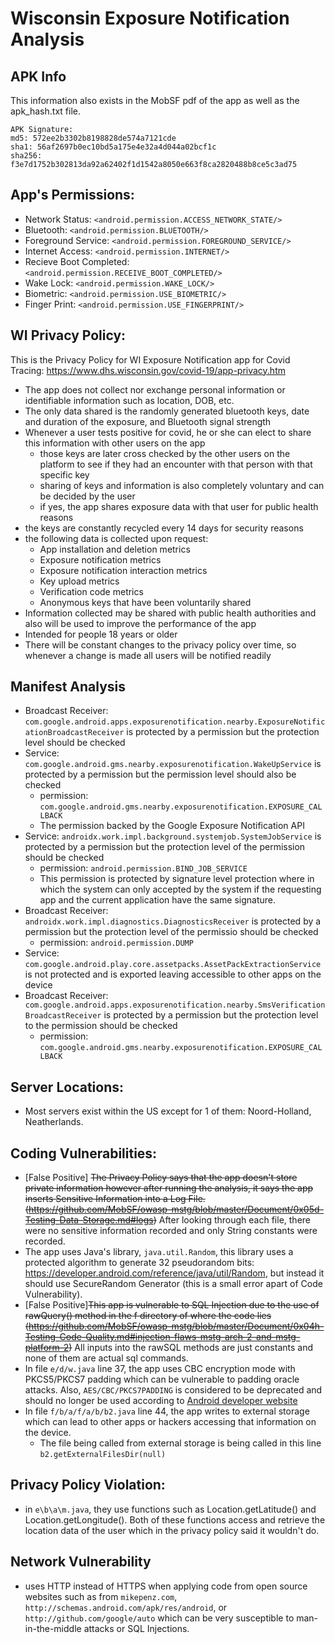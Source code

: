 # Wisconsin Exposure Notification Analysis

## APK Info

This information also exists in the MobSF pdf of the app as well as the apk_hash.txt file.
```
APK Signature:
md5: 572ee2b3302b8198828de574a7121cde
sha1: 56af2697b0ec10bd5a175e4e32a4d044a02bcf1c
sha256: f3e7d1752b302813da92a62402f1d1542a8050e663f8ca2820488b8ce5c3ad75

```

## App's Permissions:
- Network Status: ``<android.permission.ACCESS_NETWORK_STATE/>``
- Bluetooth: ``<android.permission.BLUETOOTH/>``
- Foreground Service: ``<android.permission.FOREGROUND_SERVICE/>``
- Internet Access: ``<android.permission.INTERNET/>``
- Recieve Boot Completed: ``<android.permission.RECEIVE_BOOT_COMPLETED/>``
- Wake Lock: ``<android.permission.WAKE_LOCK/>``
- Biometric: `<android.permission.USE_BIOMETRIC/>`
- Finger Print: `<android.permission.USE_FINGERPRINT/>`

## WI Privacy Policy:
This is the Privacy Policy for WI Exposure Notification app for Covid Tracing: https://www.dhs.wisconsin.gov/covid-19/app-privacy.htm

- The app does not collect nor exchange personal information or identifiable information such as location, DOB, etc.
- The only data shared is the randomly generated bluetooth keys, date and duration of the exposure, and Bluetooth signal strength
- Whenever a user tests positive for covid, he or she can elect to share this information with other users on the app 
  - those keys are later cross checked by the other users on the platform to see if they had an encounter with that person with that specific key
  - sharing of keys and information is also completely voluntary and can be decided by the user
  - if yes, the app shares exposure data with that user for public health reasons
- the keys are constantly recycled every 14 days for security reasons
- the following data is collected upon request: 
  - App installation and deletion metrics
  - Exposure notification metrics
  - Exposure notification interaction metrics
  - Key upload metrics
  - Verification code metrics
  - Anonymous keys that have been voluntarily shared
- Information collected may be shared with public health authorities and also will be used to improve the performance of the app
- Intended for people 18 years or older
- There will be constant changes to the privacy policy over time, so whenever a change is made all users will be notified readily

## Manifest Analysis
- Broadcast Receiver: ``com.google.android.apps.exposurenotification.nearby.ExposureNotificationBroadcastReceiver`` is protected by a permission but the protection level should be checked
- Service: ``com.google.android.gms.nearby.exposurenotification.WakeUpService`` is protected by a permission but the permission level should also be checked
  - permission: ``com.google.android.gms.nearby.exposurenotification.EXPOSURE_CALLBACK``
  - The permission backed by the Google Exposure Notification API 
- Service: ``androidx.work.impl.background.systemjob.SystemJobService`` is protected by a permission but the protection level of the permission should be checked
  - permission: ``android.permission.BIND_JOB_SERVICE``
  - This permission is protected by signature level protection where in which the system can only accepted by the system if the requesting app and the current application have the same signature. 
- Broadcast Receiver: ``androidx.work.impl.diagnostics.DiagnosticsReceiver`` is protected by a permission but the protection level of the permissio should be checked
  - permission: `android.permission.DUMP`
- Service: `com.google.android.play.core.assetpacks.AssetPackExtractionService` is not protected and is exported leaving accessible to other apps on the device
- Broadcast Receiver: `com.google.android.apps.exposurenotification.nearby.SmsVerificationBroadcastReceiver` is protected by a permission but the protection level to the permission should be checked
  - permission: `com.google.android.gms.nearby.exposurenotification.EXPOSURE_CALLBACK`

## Server Locations:
- Most servers exist within the US except for 1 of them: Noord-Holland, Neatherlands.

## Coding Vulnerabilities:
- [False Positive] ~~The Privacy Policy says that the app doesn't store private information however after running the analysis, it says the app inserts Sensitive Information into a Log File. (https://github.com/MobSF/owasp-mstg/blob/master/Document/0x05d-Testing-Data-Storage.md#logs)~~ After looking through each file, there were no sensitive information recorded and only String constants were recorded. 
- The app uses Java's library, `java.util.Random`, this library uses a protected algorithm to generate 32 pseudorandom bits: https://developer.android.com/reference/java/util/Random, but instead it should use SecureRandom Generator (this is a small error apart of Code Vulnerability).
- [False Positive]~~This app is vulnerable to SQL Injection due to the use of rawQuery() method in the f directory of where the code lies (https://github.com/MobSF/owasp-mstg/blob/master/Document/0x04h-Testing-Code-Quality.md#injection-flaws-mstg-arch-2-and-mstg-platform-2)~~ All inputs into the rawSQL methods are just constants and none of them are actual sql commands. 
- In file ``e/d/w.java`` line 37, the app uses CBC encryption mode with PKCS5/PKCS7 padding which can be vulnerable to padding oracle attacks. Also, `AES/CBC/PKCS7PADDING` is considered to be deprecated and should no longer be used according to [Android developer website](https://developer.android.com/guide/topics/security/cryptography#bc-algorithms)
- In file `f/b/a/f/a/b/b2.java` line 44, the app writes to external storage which can lead to other apps or hackers accessing that information on the device.
  - The file being called from external storage is being called in this line `b2.getExternalFilesDir(null)`

## Privacy Policy Violation:
- in `e\b\a\m.java`, they use functions such as Location.getLatitude() and Location.getLongitude(). Both of these functions access and retrieve the location data of the user which in the privacy policy said it wouldn't do. 

## Network Vulnerability
- uses HTTP instead of HTTPS when applying code from open source websites such as from `mikepenz.com`, `http://schemas.android.com/apk/res/android`, or `http://github.com/google/auto` which can be very susceptible to man-in-the-middle attacks or SQL Injections.






